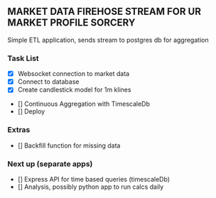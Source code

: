 ## MARKET DATA FIREHOSE STREAM FOR UR MARKET PROFILE SORCERY

Simple ETL application, sends stream to postgres db for aggregation

### Task List

-   [x] Websocket connection to market data
-   [x] Connect to database
-   [x] Create candlestick model for 1m klines
-   [] Continuous Aggregation with TimescaleDb
-   [] Deploy

### Extras

-   [] Backfill function for missing data

### Next up (separate apps)

-   [] Express API for time based queries (timescaleDb)
-   [] Analysis, possibly python app to run calcs daily
